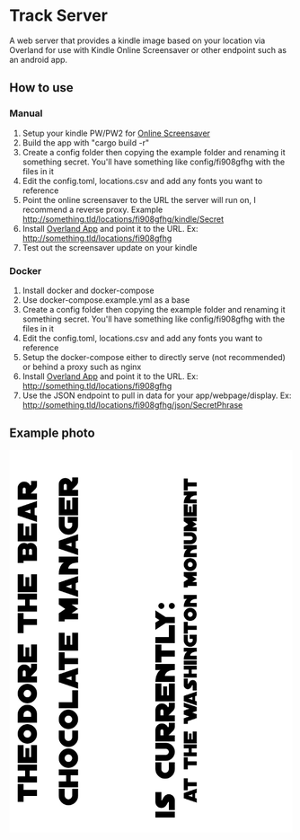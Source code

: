 # Track Server
A web server that provides a kindle image based on your location via Overland for use with Kindle Online Screensaver or other endpoint such as an android app.

## How to use

### Manual
1. Setup your kindle PW/PW2 for [Online Screensaver](https://www.mobileread.com/forums/showthread.php?t=236104)
2. Build the app with "cargo build -r"
3. Create a config folder then copying the example folder and renaming it something secret. You'll have something like config/fi908gfhg with the files in it
4. Edit the config.toml, locations.csv and add any fonts you want to reference
5. Point the online screensaver to the URL the server will run on, I recommend a reverse proxy. Example http://something.tld/locations/fi908gfhg/kindle/Secret
6. Install [Overland App](https://github.com/aaronpk/Overland-iOS) and point it to the URL. Ex: http://something.tld/locations/fi908gfhg 
7. Test out the screensaver update on your kindle

### Docker
1. Install docker and docker-compose
2. Use docker-compose.example.yml as a base
3. Create a config folder then copying the example folder and renaming it something secret. You'll have something like config/fi908gfhg with the files in it
4. Edit the config.toml, locations.csv and add any fonts you want to reference
5. Setup the docker-compose either to directly serve (not recommended) or behind a proxy such as nginx
6. Install [Overland App](https://github.com/aaronpk/Overland-iOS) and point it to the URL. Ex: http://something.tld/locations/fi908gfhg 
7. Use the JSON endpoint to pull in data for your app/webpage/display. Ex: http://something.tld/locations/fi908gfhg/json/SecretPhrase


## Example photo
![Employee data](/images/ExampleImage.png?raw=true "Example of the image generated")